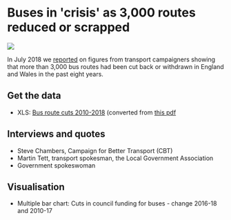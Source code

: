 # Buses in 'crisis' as 3,000 routes reduced or scrapped

![](https://ichef.bbci.co.uk/news/624/cpsprodpb/36E1/production/_102294041_chart-busspending_birmingham-as20g-nc.png)

In July 2018 we [reported](https://www.bbc.co.uk/news/uk-england-44681974) on figures from transport campaigners showing that more than 3,000 bus routes had been cut back or withdrawn in England and Wales in the past eight years.

## Get the data

* XLS: [Bus route cuts 2010-2018](https://github.com/BBC-Data-Unit/bus-route-cuts/blob/master/Buses_In_Crisis_2018.xlsx) (converted from [this pdf](https://github.com/BBC-Data-Unit/bus-route-cuts/blob/master/Buses_In_Crisis_2018.pdf)

## Interviews and quotes

* Steve Chambers, Campaign for Better Transport (CBT)
* Martin Tett, transport spokesman, the Local Government Association
* Government spokeswoman

## Visualisation

* Multiple bar chart: Cuts in council funding for buses - change 2016-18 and 2010-17



